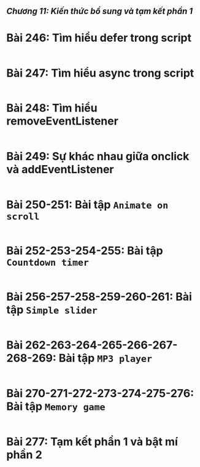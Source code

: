 ## _Chương 11: Kiến thức bổ sung và tạm kết phần 1_

# Bài 246: Tìm hiểu defer trong script

```js

```

# Bài 247: Tìm hiểu async trong script

```js

```

# Bài 248: Tìm hiểu removeEventListener

```js

```

# Bài 249: Sự khác nhau giữa onclick và addEventListener

```js

```

# Bài 250-251: Bài tập `Animate on scroll`

```js

```

# Bài 252-253-254-255: Bài tập `Countdown timer`

```js

```

# Bài 256-257-258-259-260-261: Bài tập `Simple slider`

```js

```

# Bài 262-263-264-265-266-267-268-269: Bài tập `MP3 player`

```js

```

# Bài 270-271-272-273-274-275-276: Bài tập `Memory game`

```js

```

# Bài 277: Tạm kết phần 1 và bật mí phần 2

```js

```
